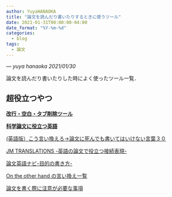 ```yaml
---
author: YuyaHANAOKA
title: "論文を読んだり書いたりするときに使うツール"
date: 2021-01-31T00:00:00-04:00
date_format: "%Y-%m-%d"
categories:
  - blog
tags:
  - 論文
---
```

*— yuya hanaoka 2021/01/30*

論文を読んだり書いたりした時によく使ったツール一覧．
## 超役立つやつ
[**改行・空白・タブ削除ツール**](https://html-css-javascript.com/n-space-tab/)

[**科学論文に役立つ英語**](http://neutron.appl-beam.ibaraki.ac.jp/ohoyamak/index.html)

[(英語版）こう言い換えろ→論文に死んでも書いてはいけない言葉３０](https://readingmonkey.blog.fc2.com/blog-entry-650.html)

[JM TRANSLATIONS -英語の論文で役立つ接続表現-](https://www.jmtranslationservice.com/untitled-c1hwe)

[論文英語ナビ-目的の書き方-](http://www.shiga-med.ac.jp/~koyama/eng/eng-beg-intro-obj.html)

[On the other hand の言い換え一覧](http://blog.livedoor.jp/minetan345/archives/51940952.html)

[論文を書く際に注意が必要な事項](https://www.myu-inc.jp/awsp/AWSP_attention.html)
